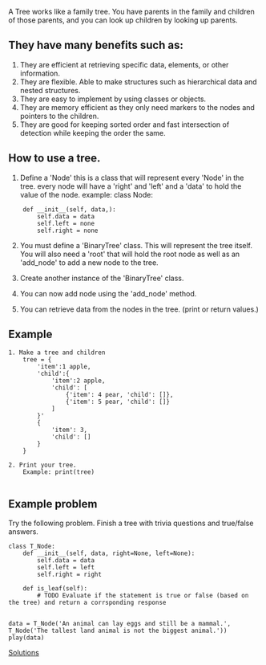 A Tree works like a family tree. You have parents in the family and children of those parents, and you can look up children by looking up parents. 

## They have many benefits such as:
1. They are efficient at retrieving specific data, elements, or other information.
2. They are flexible. Able to make structures such as hierarchical data and nested structures.
3. They are easy to implement by using classes or objects.
4. They are memory efficient as they only need markers to the nodes and pointers to the children.
5. They are good for keeping sorted order and fast intersection of detection while keeping the order the same.


## How to use a tree.
1. Define a 'Node' this is a class that will represent every 'Node' in the tree.
every node will have a 'right' and 'left' and a 'data' to hold the value of the node.
example:
class Node:
```
    def __init__(self, data,):
        self.data = data
        self.left = none
        self.right = none
```
2. You must define a 'BinaryTree' class. This will represent the tree itself. 
You will also need a 'root' that will hold the root node as well as an 'add_node' to add a new node to the tree.

3. Create another instance of the 'BinaryTree' class.

4. You can now add node using the 'add_node' method.

5. You can retrieve data from the nodes in the tree. (print or return values.)
    
    
    
    
## Example 
```
1. Make a tree and children
    tree = {
        'item':1 apple,
        'child':{
            'item':2 apple,
            'child': [
                {'item': 4 pear, 'child': []},
                {'item': 5 pear, 'child': []}
            ]
        }'
        {
            'item': 3,
            'child': []
        }
    }

2. Print your tree.
    Example: print(tree)


```

## Example problem

Try the following problem. 
Finish a tree with trivia questions and true/false answers.

```
class T_Node:
    def __init__(self, data, right=None, left=None):
        self.data = data
        self.left = left
        self.right = right

    def is_leaf(self):
        # TODO Evaluate if the statement is true or false (based on the tree) and return a corrsponding response


data = T_Node('An animal can lay eggs and still be a mammal.', T_Node('The tallest land animal is not the biggest animal.'))
play(data)

```

[Solutions](/Answers/Tree-Answers.md)
